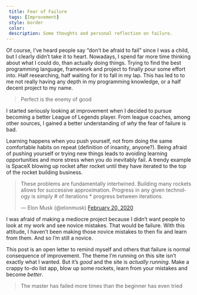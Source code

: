 ```yaml
---
 title: Fear of Failure
 tags: [Improvement]
 style: border
 color:
 description: Some thoughts and personal reflection on failure.
---
```


Of course, I’ve heard people say “don’t be afraid to fail” since I was a child, but I clearly didn’t take it to heart. Nowadays, I spend far more time thinking about what I could do, than actually doing things. Trying to find the best programming language, framework and project to finally pour some effort into. Half researching, half waiting for it to fall in my lap. This has led to to me not really having any depth in my programming knowledge, or a half decent project to my name.

> Perfect is the enemy of good

I started seriously looking at improvement when I decided to pursue becoming a better League of Legends player. From league coaches, among other sources, I gained a better understanding of *why* the fear of failure is bad.

Learning happens when you push yourself, not from doing the same comfortable habits on repeat (definition of insanity, anyone?). Being afraid of pushing yourself or trying new things leads to avoiding learning opportunities and more stress when you do inevitably fail. A trendy example is SpaceX blowing up rocket after rocket until they have iterated to the top of the rocket building business.

<blockquote class="twitter-tweet tw-align-center" data-theme="dark"><p lang="en" dir="ltr">These problems are fundamentally intertwined. Building many rockets allows for successive approximation. Progress in any given technology is simply # of iterations * progress between iterations.</p>&mdash; Elon Musk (@elonmusk) <a href="https://twitter.com/elonmusk/status/1230636014001061891?ref_src=twsrc%5Etfw">February 20, 2020</a></blockquote> <script async src="https://platform.twitter.com/widgets.js" charset="utf-8"></script>

I was afraid of making a mediocre project because I didn’t want people to look at my work and see novice mistakes. That would be failure. With this attitude, I haven’t been making those novice mistakes to then fix and learn from them. And so I’m still a novice.

This post is an open letter to remind myself and others that failure is normal consequence of improvement. The theme I’m running on this site isn’t exactly what I wanted. But it’s *good* and the site is *actually running*. Make a crappy to-do list app, blow up some rockets, learn from your mistakes and become *better*.

> The master has failed more times than the beginner has even tried
